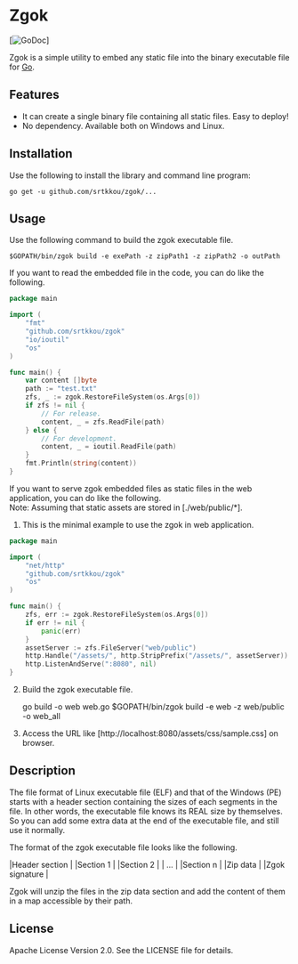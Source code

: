 # Zgok

[![GoDoc](https://godoc.org/github.com/srtkkou/zgok)]

Zgok is a simple utility to embed any static file
into the binary executable file for [Go](http://golang.org/).

## Features

* It can create a single binary file containing all static files. Easy to deploy!
* No dependency. Available both on Windows and Linux.

## Installation

Use the following to install the library and command line program:

	go get -u github.com/srtkkou/zgok/...

## Usage

Use the following command to build the zgok executable file.

	$GOPATH/bin/zgok build -e exePath -z zipPath1 -z zipPath2 -o outPath

If you want to read the embedded file in the code, you can do like the
following.

```go
package main

import (
	"fmt"
	"github.com/srtkkou/zgok"
	"io/ioutil"
	"os"
)

func main() {
	var content []byte
	path := "test.txt"
	zfs, _ := zgok.RestoreFileSystem(os.Args[0])
	if zfs != nil {
		// For release.
		content, _ = zfs.ReadFile(path)
	} else {
		// For development.
		content, _ = ioutil.ReadFile(path)
	}
	fmt.Println(string(content))
}
```

If you want to serve zgok embedded files as static files in the
web application, you can do like the following.  
Note: Assuming that static assets are stored in [./web/public/*].

1. This is the minimal example to use the zgok in web application.

```go
package main

import (
	"net/http"
	"github.com/srtkkou/zgok"
	"os"
)

func main() {
	zfs, err := zgok.RestoreFileSystem(os.Args[0])
	if err != nil {
		panic(err)
	}
	assetServer := zfs.FileServer("web/public")
	http.Handle("/assets/", http.StripPrefix("/assets/", assetServer))
	http.ListenAndServe(":8080", nil)
}
```

2. Build the zgok executable file.

	go build -o web web.go
	$GOPATH/bin/zgok build -e web -z web/public -o web_all

3. Access the URL like [http://localhost:8080/assets/css/sample.css] on browser.

## Description

The file format of Linux executable file (ELF) and that of the Windows (PE)
starts with a header section containing the sizes of each segments in the file.
In other words, the executable file knows its REAL size by themselves.
So you can add some extra data at the end of the executable file, and still
use it normally.

The format of the zgok executable file looks like the following.

|Header section |
|Section 1      |
|Section 2      |
| ...           |
|Section n      |
|Zip data       |
|Zgok signature |

Zgok will unzip the files in the zip data section and add the content of them
in a map accessible by their path.

## License

Apache License Version 2.0. See the LICENSE file for details.
